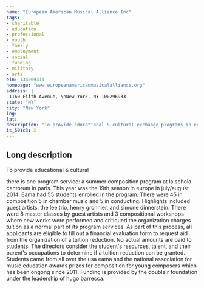 ```yaml
---
name: "European American Musical Alliance Inc"
tags:
- charitable
- education
- professional
- youth
- family
- employment
- social
- funding
- military
- arts
ein: 134009314
homepage: "www.europeanamericanmusicalalliance.org"
address: |
 1160 Fifth Avenue, \nNew York, NY 100296933
state: "NY"
city: "New York"
lng: 
lat: 
description: "To provide educational & cultural exchange programs in europe and the u. S. The programs promote musicianship and the musical arts. The eama prize is awarded to a musical composition of profound artistic message, possessing a unique musical voice, and demonstrating clear, direct power of communication. "
is_501c3: X
---
```


## Long description

To provide educational & cultural
  
  there is one program service: a summer composition program at la schola cantorum in paris. This year was the 19th season in europe in july/august 2014. Eama had 55 students enrolled in the program. There were 45 in composition 5 in chamber music and 5 in conducting. Highlights included guest artists: the lee trio, henry gronnier, and simone dinnerstein. There were 8 master classes by guest artists and 3 compositional workshops where new works were performed and critiqued the organization charges tuition as a normal part of its program services. As part of this process, all applicants are eligible to fill out a financial evaluation form to request aid from the organization of a tuition reduction. No actual amounts are paid to students. The directors consider the student's resources, talent, and their parent's occupations to determine if a tuition reduction can be granted. Students came from all over the usa eama and the national association for music education awards prizes for composition for young composers which has been ongong since 2011. Funding is provided by the double r foundation under the leadership of hugo barrecca. 
